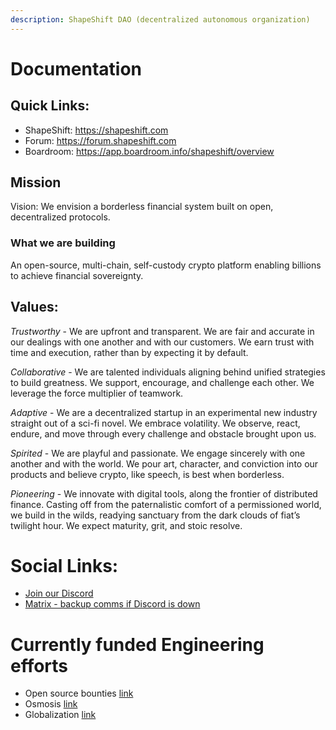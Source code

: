 ```yaml
---
description: ShapeShift DAO (decentralized autonomous organization)
---
```


# Documentation

## Quick Links:

 * ShapeShift: https://shapeshift.com
 * Forum: https://forum.shapeshift.com
 * Boardroom: https://app.boardroom.info/shapeshift/overview

## Mission

Vision:
We envision a borderless financial system built on open, decentralized protocols.

### What we are building

An open-source, multi-chain, self-custody crypto platform enabling billions to achieve financial sovereignty.

## Values:
*Trustworthy* - We are upfront and transparent. We are fair and accurate in our dealings with one another and with our customers. We earn trust with time and execution, rather than by expecting it by default.

*Collaborative* - We are talented individuals aligning behind unified strategies to build greatness. We support, encourage, and challenge each other. We leverage the force multiplier of teamwork.

*Adaptive* - We are a decentralized startup in an experimental new industry straight out of a sci-fi novel. We embrace volatility. We observe, react, endure, and move through every challenge and obstacle brought upon us.

*Spirited* - We are playful and passionate. We engage sincerely with one another and with the world. We pour art, character, and conviction into our products and believe crypto, like speech, is best when borderless.

*Pioneering* - We innovate with digital tools, along the frontier of distributed finance. Casting off from the paternalistic comfort of a permissioned world, we build in the wilds, readying sanctuary from the dark clouds of fiat’s twilight hour. We expect maturity, grit, and stoic resolve.

# Social Links:

 * [Join our Discord](https://discord.gg/shapeshift)
 * [Matrix - backup comms if Discord is down](https://app.element.io/#/room/#ShapeshiftDAO:matrix.org)

# Currently funded Engineering efforts

* Open source bounties [link](https://app.boardroom.info/shapeshift/proposal/cHJvcG9zYWw6c2hhcGVzaGlmdDpkZWZhdWx0OnFtbnV5Y3NyZXhmZXN5dG9mazZlbWRzYW1vcnVpMXBjdnU0aGpwN2V5ZHZuZ3o=)
* Osmosis [link](https://app.boardroom.info/shapeshift/proposal/cHJvcG9zYWw6c2hhcGVzaGlmdDpkZWZhdWx0OnFtbnV5Y3NyZXhmZXN5dG9mazZlbWRzYW1vcnVpMXBjdnU0aGpwN2V5ZHZuZ3o=)
* Globalization [link](https://app.boardroom.info/shapeshift/proposal/cHJvcG9zYWw6c2hhcGVzaGlmdDpkZWZhdWx0OnFteHBodmppa2p6aXF1ZnFwY2tvdTdmMnBoeWl4NWhhcXh1ZWJtYTZtY21uNXI=)
